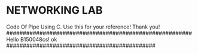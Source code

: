 # NETWORKING LAB
Code Of Pipe Using C.
Use this for your reference!  Thank you!
########################################################
Hello B150048cs!
ok
#############################################
